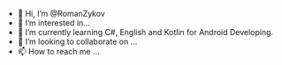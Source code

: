 - 👋 Hi, I’m @RomanZykov
- 👀 I’m interested in...
- 🌱 I’m currently learning C#, English and Kotlin for Android Developing.
- 💞️ I’m looking to collaborate on ...
- 📫 How to reach me ...

<!---
RomaZykov/RomaZykov is a ✨ special ✨ repository because its `README.md` (this file) appears on your GitHub profile.
You can click the Preview link to take a look at your changes.
--->
